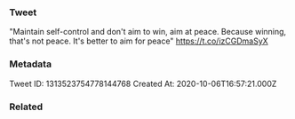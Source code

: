 ### Tweet
"Maintain self-control and don't aim to win, aim at peace. Because winning, that's not peace. It's better to aim for peace" https://t.co/izCGDmaSyX

### Metadata
Tweet ID: 1313523754778144768
Created At: 2020-10-06T16:57:21.000Z

### Related


